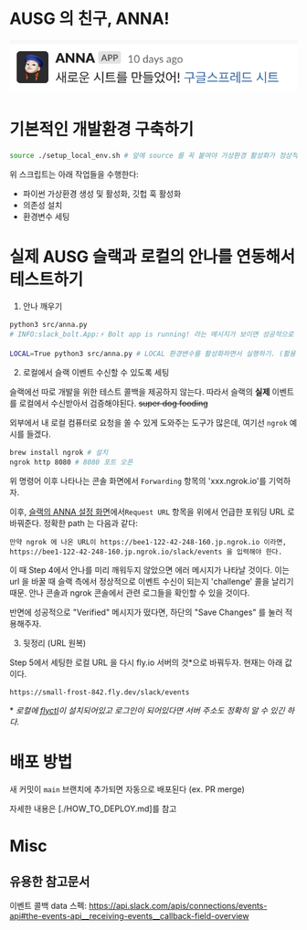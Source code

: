 # AUSG 의 친구, ANNA!

![anna screenshot](./static/anna_screenshot.png)

# 기본적인 개발환경 구축하기

```sh
source ./setup_local_env.sh # 앞에 source 를 꼭 붙여야 가상환경 활성화가 정상적으로 완료된다
```

위 스크립트는 아래 작업들을 수행한다:

- 파이썬 가상환경 생성 및 활성화, 깃헙 훅 활성화
- 의존성 설치
- 환경변수 세팅

# 실제 AUSG 슬랙과 로컬의 안나를 연동해서 테스트하기

1. 안나 깨우기

```sh
python3 src/anna.py
# INFO:slack_bolt.App:⚡️ Bolt app is running! 라는 메시지가 보이면 성공적으로 깨운 것이다.

LOCAL=True python3 src/anna.py # LOCAL 환경변수를 활성화하면서 실행하기. (활용 예시: https://github.com/AUSG/anna-v2/blob/main/src/configuration/log_configuration.py)
```

2. 로컬에서 슬랙 이벤트 수신할 수 있도록 세팅

슬랙에선 따로 개발을 위한 테스트 콜백을 제공하지 않는다. 따라서 슬랙의 **실제** 이벤트를 로컬에서 수신받아서 검증해야된다. ~~super dog fooding~~

외부에서 내 로컬 컴퓨터로 요청을 쏠 수 있게 도와주는 도구가 많은데, 여기선 `ngrok` 예시를 들겠다.

```sh
brew install ngrok # 설치
ngrok http 8080 # 8080 포트 오픈
```

위 명령어 이후 나타나는 콘솔 화면에서 `Forwarding` 항목의 'xxx.ngrok.io'를 기억하자.

이후, [슬랙의 ANNA 설정 화면](https://api.slack.com/apps/AR4RK9XGX/event-subscriptions)에서`Request URL` 항목을 위에서 언급한 포워딩 URL 로 바꿔준다. 정확한 path 는 다음과 같다:

```text
만약 ngrok 에 나온 URL이 https://bee1-122-42-248-160.jp.ngrok.io 이라면,
https://bee1-122-42-248-160.jp.ngrok.io/slack/events 을 입력해야 한다.
```

이 때 Step 4에서 안나를 미리 깨워두지 않았으면 에러 메시지가 나타날 것이다. 이는 url 을 바꿀 때 슬랙 측에서 정상적으로 이벤트 수신이 되는지 'challenge' 콜을 날리기 때문. 안나 콘솔과 ngrok 콘솔에서 관련 로그들을 확인할 수 있을 것이다.

반면에 성공적으로 "Verified" 메시지가 떴다면, 하단의 "Save Changes" 를 눌러 적용해주자.

3. 뒷정리 (URL 원복)

Step 5에서 세팅한 로컬 URL 을 다시 fly.io 서버의 것\*으로 바꿔두자. 현재는 아래 값이다.

```text
https://small-frost-842.fly.dev/slack/events
```

\* _로컬에 [flyctl](https://fly.io/docs/hands-on/install-flyctl/)이 설치되어있고 로그인이 되어있다면 서버 주소도 정확히 알 수 있긴 하다._

# 배포 방법

새 커밋이 `main` 브랜치에 추가되면 자동으로 배포된다 (ex. PR merge)

자세한 내용은 [./HOW_TO_DEPLOY.md]를 참고

# Misc

## 유용한 참고문서

이벤트 콜백 data 스펙: https://api.slack.com/apis/connections/events-api#the-events-api__receiving-events__callback-field-overview
